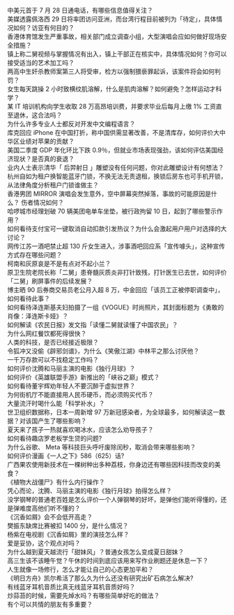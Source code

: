中美元首于 7 月 28 日通电话，有哪些信息值得关注？  
美媒透露佩洛西 29 日将率团访问亚洲，而台湾行程目前被列为「待定」，具体情况如何？访亚有何目的？  
香港体育馆发生严重事故，相关部门成立调查小组，大型演唱会应如何做好现场安全措施？  
镇上称二舅视频与掌握情况有出入，镇上干部正在核实中，具体情况如何？你可以接受适当的艺术加工吗？  
两高中生奸杀教师案第三人将受审，检方以强制猥亵罪起诉，该案件将会如何判罚？  
女生每天跳操 2 小时致横纹肌溶解，什么是肌肉溶解？如何避免？怎样运动才科学？  
某 IT 培训机构向学生收取 28 万高昂培训费，并要求毕业后每月上缴 1% 工资直至退休，这合法吗？  
为什么许多专业人士都反对开发中文编程语言？  
库克回应 iPhone 在中国打折，称中国供需显著改善，不是清库存，如何评价大中华区业绩对苹果的贡献？  
美国二季度 GDP 年化环比下跌 0.9％，但就业市场表现强劲，该如何评估美国经济现状？是否真的衰退？  
业内人士表示清华「 后羿射日 」雕塑没有任何问题，你对此雕塑设计有何想法？  
杭州自如为租户换智能蓝牙门锁，不换无法无责退租，换锁后房东也可手机开锁，从法律角度分析租户门锁谁做主？  
香港男团 MIRROR 演唱会发生意外，空中屏幕突然掉落，事故的可能原因是什么？ 伤者情况如何？  
哈啰城市经理划破 70 辆美团电单车坐垫，被行政拘留 10 日，起到了哪些警示作用？  
如何看待支付宝可一键取消自动扣款引发热议？为什么会激起用户用户对选择的大讨论？  
网传江苏一酒吧禁止超 130 斤女生进入，涉事酒吧回应系「宣传噱头」，这种宣传方式存在哪些问题？  
柯南和灰原哀是不是有点对不起小兰？  
原卫生院老院长称「二舅」患脊髓灰质炎非打针致残，打针医生已去世，如何评价「二舅」刷屏事件的后续发展？  
博主晒 90 后券商交易员老公月入超 8 万，中金回应「该员工正被停职调查中」，如何看待此事？  
如何看待泽连斯基夫妇拍摄了一组《VOGUE》时尚照片，其封面标题为《勇敢的肖像：泽连斯卡娅》？  
如何解读《农民日报》发文指「读懂二舅就读懂了中国农民」？  
为什么网红餐饮都死得很快？  
人类的科技，是否已经接近极限？  
令狐冲又没偷《辟邪剑谱》，为什么《笑傲江湖》中林平之那么讨厌他？  
一千万存款可以不找稳定工作吗？  
如何评价沈腾和马丽主演的电影《独行月球》？  
如何评价《英雄联盟手游》新推出的「峡谷之巅」模式？  
如何看待董宇辉劝年轻人不要沉醉于虚拟世界？  
为何街机厅不能直接用人民币硬币，而必须购买代币？  
大量流汗时喝什么能「科学补水」？  
世卫组织数据称，日本一周新增 97 万新冠感染者，为全球最多，如何解读这一数据？对该国产生了哪些影响？  
夏天来了孩子一热就喜欢喝冰水，应该怎么劝导孩子？  
如何看待趣店罗老板学生贷的问题?  
为什么谷歌、 Meta 等科技巨头呼吁废除闰秒，取消会带来哪些影响？  
如何评价漫画《一人之下》586（625）话?  
广西果农使用新技术在一棵树种出多种荔枝，你身边还有哪些因科技而改变的美食？  
《植物大战僵尸》有什么内行操作？  
凭心而论，沈腾、马丽主演的电影《独行月球》拍得怎么样？  
没学钢琴的普通老百姓是怎么评价一个人弹钢琴的好坏，是弹他们能听得懂的，还是弹难度高他们听不懂的？  
《沉香如屑》会不会低开高走？  
樊振东缺席比赛被扣 1400 分，是什么情况？  
杨紫在电视剧《沉香如屑》里的演技怎么样？  
爱是妥协，这个观点对吗？  
为什么越到夏天越流行「甜妹风」？普通女孩怎么变成夏日甜妹？  
高三生该不该睡午觉？午休的时间到底应该用来写作业刷题还是休息一下？  
人生就像一场修行，怎么才能让自己的心态更加平和？  
《明日方舟》凯尔希活了那么久为什么还没有研究出矿石病怎么解决?  
有线蓝牙耳机音质比真无线蓝牙耳机音质好吗？  
炒蒜苔的时候，需要先焯水吗？有哪些简单好吃的做法？  
有个可以共情的朋友有多重要？  
